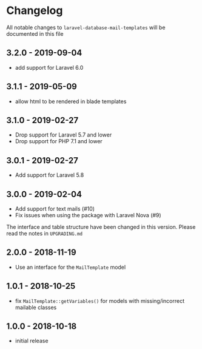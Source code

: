 # Changelog

All notable changes to `laravel-database-mail-templates` will be documented in this file

## 3.2.0 - 2019-09-04

- add support for Laravel 6.0

## 3.1.1 - 2019-05-09

- allow html to be rendered in blade templates

## 3.1.0 - 2019-02-27

- Drop support for Laravel 5.7 and lower
- Drop support for PHP 7.1 and lower

## 3.0.1 - 2019-02-27

- Add support for Laravel 5.8

## 3.0.0 - 2019-02-04

- Add support for text mails (#10)
- Fix issues when using the package with Laravel Nova (#9)

The interface and table structure have been changed in this version. Please read the notes in `UPGRADING.md`

## 2.0.0 - 2018-11-19

- Use an interface for the `MailTemplate` model

## 1.0.1 - 2018-10-25

- fix `MailTemplate::getVariables()` for models with missing/incorrect mailable classes

## 1.0.0 - 2018-10-18

- initial release
